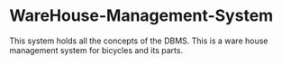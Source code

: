 # WareHouse-Management-System
This system holds all the concepts of the DBMS. This is a ware house management system for bicycles and its parts.
